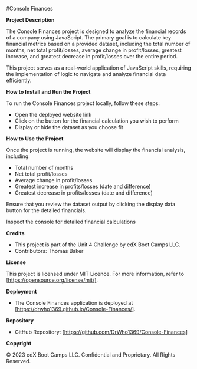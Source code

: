 #Console Finances

**Project Description**

   The Console Finances project is designed to analyze the financial records of a company using JavaScript. The primary goal is to calculate key financial metrics based on a provided dataset, including the total number of months, net total profit/losses, average change in profit/losses, greatest increase, and greatest decrease in profit/losses over the entire period.

   This project serves as a real-world application of JavaScript skills, requiring the implementation of logic to navigate and analyze financial data efficiently.

**How to Install and Run the Project**

   To run the Console Finances project locally, follow these steps:

   - Open the deployed website link
   - Click on the button for the financial calculation you wish to perform
   - Display or hide the dataset as you choose fit
   
**How to Use the Project**

   Once the project is running, the website will display the financial analysis, including:
   - Total number of months
   - Net total profit/losses
   - Average change in profit/losses
   - Greatest increase in profits/losses (date and difference)
   - Greatest decrease in profits/losses (date and difference)

   Ensure that you review the dataset output by clicking the display data button for the detailed financials.

   Inspect the console for detailed financial calculations

**Credits**

   - This project is part of the Unit 4 Challenge by edX Boot Camps LLC.
   - Contributors: Thomas Baker

**License**

   This project is licensed under MIT Licence. For more information, refer to [https://opensource.org/license/mit/].

**Deployment**

- The Console Finances application is deployed at [https://drwho1369.github.io/Console-Finances/].

**Repository**

- GitHub Repository: [https://github.com/DrWho1369/Console-Finances]

**Copyright**

© 2023 edX Boot Camps LLC. Confidential and Proprietary. All Rights Reserved.
